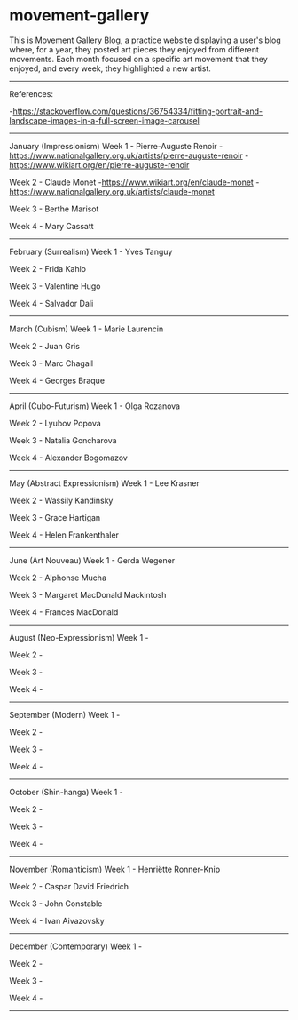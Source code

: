 # movement-gallery

This is Movement Gallery Blog, a practice website displaying a user's blog where, for a year, they posted art pieces they enjoyed from different movements.
Each month focused on a specific art movement that they enjoyed, and every week, they highlighted a new artist.

--------------------------------------------------------------------------

References:

-https://stackoverflow.com/questions/36754334/fitting-portrait-and-landscape-images-in-a-full-screen-image-carousel

--------------------------------------------------------------------------

January (Impressionism)
Week 1 - Pierre-Auguste Renoir
    -https://www.nationalgallery.org.uk/artists/pierre-auguste-renoir
    -https://www.wikiart.org/en/pierre-auguste-renoir

Week 2 - Claude Monet
    -https://www.wikiart.org/en/claude-monet
    -https://www.nationalgallery.org.uk/artists/claude-monet

Week 3 - Berthe Marisot

Week 4 - Mary Cassatt

--------------------------------------------------------------------------

February (Surrealism)
Week 1 - Yves Tanguy

Week 2 - Frida Kahlo

Week 3 - Valentine Hugo

Week 4 - Salvador Dali

--------------------------------------------------------------------------

March (Cubism)
Week 1 - Marie Laurencin

Week 2 - Juan Gris

Week 3 - Marc Chagall

Week 4 - Georges Braque

--------------------------------------------------------------------------

April (Cubo-Futurism)
Week 1 - Olga Rozanova

Week 2 - Lyubov Popova 

Week 3 - Natalia Goncharova

Week 4 - Alexander Bogomazov

--------------------------------------------------------------------------

May (Abstract Expressionism)
Week 1 - Lee Krasner

Week 2 - Wassily Kandinsky

Week 3 - Grace Hartigan

Week 4 - Helen Frankenthaler

--------------------------------------------------------------------------

June (Art Nouveau)
Week 1 - Gerda Wegener

Week 2 - Alphonse Mucha

Week 3 - Margaret MacDonald Mackintosh

Week 4 - Frances MacDonald

--------------------------------------------------------------------------

August (Neo-Expressionism)
Week 1 - 

Week 2 - 

Week 3 - 

Week 4 - 

--------------------------------------------------------------------------

September (Modern)
Week 1 - 

Week 2 - 

Week 3 - 

Week 4 - 

--------------------------------------------------------------------------

October (Shin-hanga)
Week 1 - 

Week 2 - 

Week 3 - 

Week 4 -

--------------------------------------------------------------------------

November (Romanticism)
Week 1 - Henriëtte Ronner-Knip

Week 2 - Caspar David Friedrich

Week 3 - John Constable

Week 4 - Ivan Aivazovsky

--------------------------------------------------------------------------

December (Contemporary)
Week 1 - 

Week 2 - 

Week 3 - 

Week 4 - 

--------------------------------------------------------------------------
